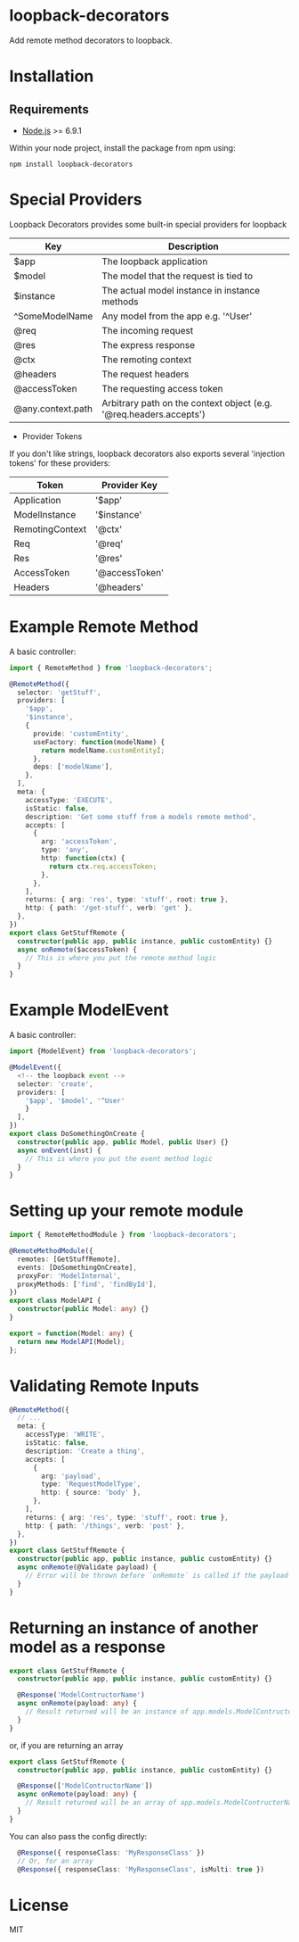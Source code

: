 # loopback-decorators

Add remote method decorators to loopback.

# Installation

## Requirements

* [Node.js](https://nodejs.org/en/download/) >= 6.9.1

Within your node project, install the package from npm using:

```shell
npm install loopback-decorators
```

# Special Providers

Loopback Decorators provides some built-in special providers for loopback

| Key               | Description                                                        |
| ----------------- | ------------------------------------------------------------------ |
| $app              | The loopback application                                           |
| $model            | The model that the request is tied to                              |
| $instance         | The actual model instance in instance methods                      |
| ^SomeModelName    | Any model from the app e.g. '^User'                                |
| @req              | The incoming request                                               |
| @res              | The express response                                               |
| @ctx              | The remoting context                                               |
| @headers          | The request headers                                                |
| @accessToken      | The requesting access token                                        |
| @any.context.path | Arbitrary path on the context object (e.g. '@req.headers.accepts') |

* Provider Tokens

If you don't like strings, loopback decorators also exports several 'injection tokens' for these providers:

| Token           | Provider Key   |
| --------------- | -------------- |
| Application     | '$app'         |
| ModelInstance   | '$instance'    |
| RemotingContext | '@ctx'         |
| Req             | '@req'         |
| Res             | '@res'         |
| AccessToken     | '@accessToken' |
| Headers         | '@headers'     |

# Example Remote Method

A basic controller:

```ts
import { RemoteMethod } from 'loopback-decorators';

@RemoteMethod({
  selector: 'getStuff',
  providers: [
    '$app',
    '$instance',
    {
      provide: 'customEntity',
      useFactory: function(modelName) {
        return modelName.customEntityÏ;
      },
      deps: ['modelName'],
    },
  ],
  meta: {
    accessType: 'EXECUTE',
    isStatic: false,
    description: 'Get some stuff from a models remote method',
    accepts: [
      {
        arg: 'accessToken',
        type: 'any',
        http: function(ctx) {
          return ctx.req.accessToken;
        },
      },
    ],
    returns: { arg: 'res', type: 'stuff', root: true },
    http: { path: '/get-stuff', verb: 'get' },
  },
})
export class GetStuffRemote {
  constructor(public app, public instance, public customEntity) {}
  async onRemote($accessToken) {
    // This is where you put the remote method logic
  }
}
```

# Example ModelEvent

A basic controller:

```ts
import {ModelEvent} from 'loopback-decorators';

@ModelEvent({
  <!-- the loopback event -->
  selector: 'create',
  providers: [
    '$app', '$model', '^User'
    }
  ],
})
export class DoSomethingOnCreate {
  constructor(public app, public Model, public User) {}
  async onEvent(inst) {
    // This is where you put the event method logic
  }
}
```

# Setting up your remote module

```ts
import { RemoteMethodModule } from 'loopback-decorators';

@RemoteMethodModule({
  remotes: [GetStuffRemote],
  events: [DoSomethingOnCreate],
  proxyFor: 'ModelInternal',
  proxyMethods: ['find', 'findById'],
})
export class ModelAPI {
  constructor(public Model: any) {}
}

export = function(Model: any) {
  return new ModelAPI(Model);
};
```

# Validating Remote Inputs

```ts
@RemoteMethod({
  // ...
  meta: {
    accessType: 'WRITE',
    isStatic: false,
    description: 'Create a thing',
    accepts: [
      {
        arg: 'payload',
        type: 'RequestModelType',
        http: { source: 'body' },
      },
    ],
    returns: { arg: 'res', type: 'stuff', root: true },
    http: { path: '/things', verb: 'post' },
  },
})
export class GetStuffRemote {
  constructor(public app, public instance, public customEntity) {}
  async onRemote(@Validate payload) {
    // Error will be thrown before `onRemote` is called if the payload is not valid
  }
}
```

# Returning an instance of another model as a response

```ts
export class GetStuffRemote {
  constructor(public app, public instance, public customEntity) {}

  @Response('ModelContructorName')
  async onRemote(payload: any) {
    // Result returned will be an instance of app.models.ModelContructorName
  }
}
```

or, if you are returning an array

```ts
export class GetStuffRemote {
  constructor(public app, public instance, public customEntity) {}

  @Response(['ModelContructorName'])
  async onRemote(payload: any) {
    // Result returned will be an array of app.models.ModelContructorName
  }
}
```

You can also pass the config directly:

```ts
  @Response({ responseClass: 'MyResponseClass' })
  // Or, for an array
  @Response({ responseClass: 'MyResponseClass', isMulti: true })
```

# License

MIT
